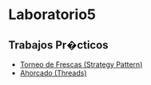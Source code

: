 # Laboratorio5

## Trabajos Pr�cticos

- [Torneo de Frescas (Strategy Pattern)](https://github.com/Maurogch/TorneoDeFerscas)
- [Ahorcado (Threads)](https://github.com/Maurogch/Ahorcado)

